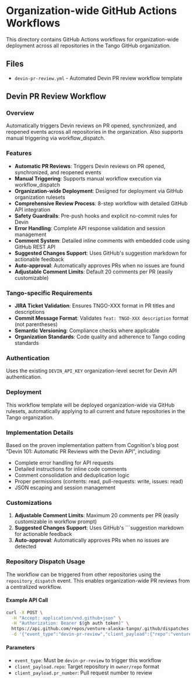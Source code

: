 # Organization-wide GitHub Actions Workflows

This directory contains GitHub Actions workflows for organization-wide deployment across all repositories in the Tango GitHub organization.

## Files

- `devin-pr-review.yml` - Automated Devin PR review workflow template

## Devin PR Review Workflow

### Overview
Automatically triggers Devin reviews on PR opened, synchronized, and reopened events across all repositories in the organization. Also supports manual triggering via workflow_dispatch.

### Features
- **Automatic PR Reviews**: Triggers Devin reviews on PR opened, synchronized, and reopened events
- **Manual Triggering**: Supports manual workflow execution via workflow_dispatch
- **Organization-wide Deployment**: Designed for deployment via GitHub organization rulesets
- **Comprehensive Review Process**: 8-step workflow with detailed GitHub API integration
- **Safety Guardrails**: Pre-push hooks and explicit no-commit rules for Devin
- **Error Handling**: Complete API response validation and session management
- **Comment System**: Detailed inline comments with embedded code using GitHub REST API
- **Suggested Changes Support**: Uses GitHub's suggestion markdown for actionable feedback
- **Auto-approval**: Automatically approves PRs when no issues are found
- **Adjustable Comment Limits**: Default 20 comments per PR (easily customizable)

### Tango-specific Requirements
- **JIRA Ticket Validation**: Ensures TNGO-XXX format in PR titles and descriptions
- **Commit Message Format**: Validates `feat: TNGO-XXX description` format (not parentheses)
- **Semantic Versioning**: Compliance checks where applicable
- **Organization Standards**: Code quality and adherence to Tango coding standards

### Authentication
Uses the existing `DEVIN_API_KEY` organization-level secret for Devin API authentication.

### Deployment
This workflow template will be deployed organization-wide via GitHub rulesets, automatically applying to all current and future repositories in the Tango organization.

### Implementation Details
Based on the proven implementation pattern from Cognition's blog post "Devin 101: Automatic PR Reviews with the Devin API", including:
- Complete error handling for API requests
- Detailed instructions for inline code comments
- Comment consolidation and deduplication logic
- Proper permissions (contents: read, pull-requests: write, issues: read)
- JSON escaping and session management

### Customizations
1. **Adjustable Comment Limits**: Maximum 20 comments per PR (easily customizable in workflow prompt)
2. **Suggested Changes Support**: Uses GitHub's ```suggestion markdown for actionable feedback
3. **Auto-approval**: Automatically approves PRs when no issues are detected

### Repository Dispatch Usage
The workflow can be triggered from other repositories using the `repository_dispatch` event. This enables organization-wide PR reviews from a centralized workflow.

#### Example API Call
```bash
curl -X POST \
  -H "Accept: application/vnd.github+json" \
  -H "Authorization: Bearer $(gh auth token)" \
  https://api.github.com/repos/venture-alaska-tango/.github/dispatches \
  -d '{"event_type":"devin-pr-review","client_payload":{"repo":"venture-alaska-tango/target-repo","pr_number":123}}'
```

#### Parameters
- `event_type`: Must be `devin-pr-review` to trigger this workflow
- `client_payload.repo`: Target repository in `owner/repo` format
- `client_payload.pr_number`: Pull request number to review

